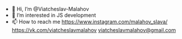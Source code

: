 - 👋 Hi, I’m @Viatcheslav-Malahov
- 👀 I’m interested in JS development
- 📫 How to reach me 
https://www.instagram.com/malahov_slava/
https://vk.com/viatcheslavmalahov
viatcheslavmalahov@gmail.com
  

<!---
Viatcheslav-Malahov/Viatcheslav-Malahov is a ✨ special ✨ repository because its `README.md` (this file) appears on your GitHub profile.
You can click the Preview link to take a look at your changes.
--->

